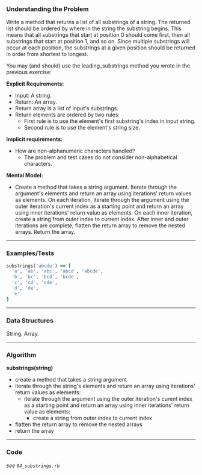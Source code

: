 ### Understanding the Problem
Write a method that returns a list of all substrings of a string. The returned list should be ordered by where in the string the substring begins. This means that all substrings that start at position 0 should come first, then all substrings that start at position 1, and so on. Since multiple substrings will occur at each position, the substrings at a given position should be returned in order from shortest to longest.

You may (and should) use the leading_substrings method you wrote in the previous exercise:

**Explicit Requirements:**

- Input: A string.
- Return: An array.
- Return array is a list of input's substrings.
- Return elements are ordered by two rules:
  - First rule is to use the element's first substring's index in input string.
  - Second rule is to use the element's string size.

**Implicit requirements:**

- How are non-alphanumeric characters handled?
    - The problem and test cases do not consider non-alphabetical characters.

**Mental Model:**

- Create a method that takes a string argument.  Iterate through the argument's elements and return an array using iterations' return values as elements.  On each iteration, iterate through the argument using the outer iteration's current index as a starting point and return an array using inner iterations' return value as elements.  On each inner iteration, create a string from outer index to current index.  After inner and outer iterations are complete, flatten the return array to remove the nested arrays.  Return the array.

---
### Examples/Tests
```ruby
substrings('abcde') == [
  'a', 'ab', 'abc', 'abcd', 'abcde',
  'b', 'bc', 'bcd', 'bcde',
  'c', 'cd', 'cde',
  'd', 'de',
  'e'
]
```
---
### Data Structures
String.
Array.

---
### Algorithm
**substrings(string)**
- create a method that takes a string argument
- iterate through the string's elements and return an array using iterations' return values as elements:
  - iterate through the argument using the outer iteration's curent index as a starting point and return an array using inner iterations' return value as elements:
    - create a string from outer index to current index
- flatten the return array to remove the nested arrays
- return the array

---
### Code
*see `04_substrings.rb`*
